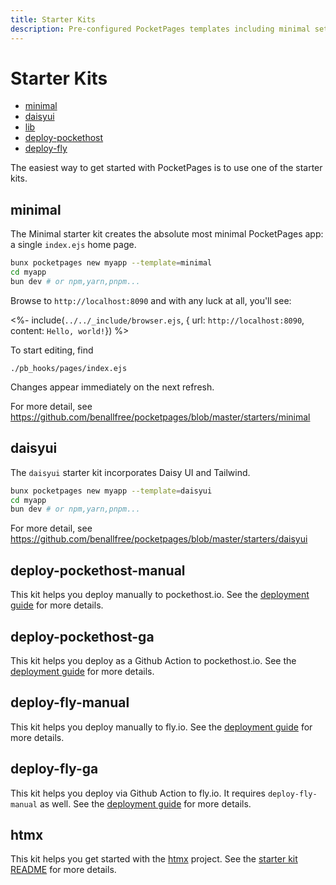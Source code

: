 ```yaml
---
title: Starter Kits
description: Pre-configured PocketPages templates including minimal setup, DaisyUI integration, and deployment configurations for PocketHost and Fly.io. Each template provides specific tooling and configurations for different use cases and deployment targets.
---
```


# Starter Kits

<!-- TOC depthfrom:2 -->

- [minimal](#minimal)
- [daisyui](#daisyui)
- [lib](#lib)
- [deploy-pockethost](#deploy-pockethost)
- [deploy-fly](#deploy-fly)

<!-- /TOC -->

The easiest way to get started with PocketPages is to use one of the starter kits.

## minimal

The Minimal starter kit creates the absolute most minimal PocketPages app: a single `index.ejs` home page.

```bash
bunx pocketpages new myapp --template=minimal
cd myapp
bun dev # or npm,yarn,pnpm...
```

Browse to `http://localhost:8090` and with any luck at all, you'll see:

<%- include(`../../_include/browser.ejs`, { url: `http://localhost:8090`, content: `Hello, world!`}) %>

To start editing, find

```
./pb_hooks/pages/index.ejs
```

Changes appear immediately on the next refresh.

For more detail, see https://github.com/benallfree/pocketpages/blob/master/starters/minimal

## daisyui

The `daisyui` starter kit incorporates Daisy UI and Tailwind.

```bash
bunx pocketpages new myapp --template=daisyui
cd myapp
bun dev # or npm,yarn,pnpm...
```

For more detail, see https://github.com/benallfree/pocketpages/blob/master/starters/daisyui

## deploy-pockethost-manual

This kit helps you deploy manually to pockethost.io. See the [deployment guide](/docs/deploying) for more details.

## deploy-pockethost-ga

This kit helps you deploy as a Github Action to pockethost.io. See the [deployment guide](/docs/deploying) for more details.

## deploy-fly-manual

This kit helps you deploy manually to fly.io. See the [deployment guide](/docs/deploying) for more details.

## deploy-fly-ga

This kit helps you deploy via Github Action to fly.io. It requires `deploy-fly-manual` as well. See the [deployment guide](/docs/deploying) for more details.

## htmx

This kit helps you get started with the [htmx](https://htmx.org/) project. See the [starter kit README](https://github.com/benallfree/pocketpages/blob/master/starters/htmx/README.md) for more details.
